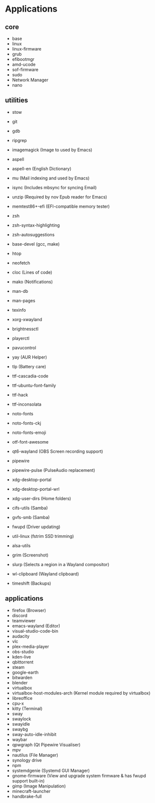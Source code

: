 # Applications

## core
- base
- linux
- linux-firmware
- grub
- efibootmgr
- amd-ucode
- sof-firmware
- sudo
- Network Manager
- nano

## utilities
- stow
- git
- gdb
- ripgrep
- imagemagick (Image to used by Emacs)
- aspell
- aspell-en (English Dictionary)
- mu (Mail indexing and used by Emacs)
- isync (Includes mbsync for syncing Email)
- unzip (Required by nov Epub reader for Emacs)
- memtest86+-efi (EFI-compatible memory tester)
- zsh
- zsh-syntax-highlighting
- zsh-autosuggestions
- base-devel (gcc, make)
- htop
- neofetch
- cloc (Lines of code)
- mako (Notifications)
- man-db
- man-pages
- texinfo
- xorg-xwayland
- brightnessctl
- playerctl
- pavucontrol
- yay (AUR Helper)
- tlp (Battery care)

- ttf-cascadia-code
- ttf-ubuntu-font-family
- ttf-hack
- ttf-inconsolata
- noto-fonts
- noto-fonts-ckj
- noto-fonts-emoji
- otf-font-awesome

- qt6-wayland (OBS Screen recording support)
- pipewire
- pipewire-pulse (PulseAudio replacement)
- xdg-desktop-portal
- xdg-desktop-portal-wrl
- xdg-user-dirs (Home folders)

- cifs-utils (Samba)
- gvfs-smb (Samba)
- fwupd (Driver updating)
- util-linux (fstrim SSD trimming)
- alsa-utils

- grim (Screenshot)
- slurp (Selects a region in a Wayland compositor)
- wl-clipboard (Wayland clipboard)
- timeshift (Backups)

## applications
- firefox (Browser)
- discord
- teamviewer
- emacs-wayland (Editor)
- visual-studio-code-bin
- audacity
- vlc
- plex-media-player
- obs-studio
- kden-live
- qbittorrent
- steam
- google-earth
- bitwarden
- blender
- virtualbox
- virtualbox-host-modules-arch (Kernel module required by virtualbox)
- libreoffice
- cpu-x
- kitty (Terminal)
- sway
- swaylock
- swayidle
- swaybg
- sway-auto-idle-inhibit
- waybar
- qpwgraph (Qt Pipewire Visualiser)
- mpv
- nautilus (File Manager)
- synology drive
- npm
- systemdgenie (Systemd GUI Manager)
- gnome-firmware (View and upgrade system firmware & has fwupd support built-in)
- gimp (Image Manipulation)
- minecraft-launcher
- handbrake-full
